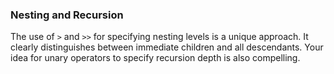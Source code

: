 ### Nesting and Recursion

The use of `>` and `>>` for specifying nesting levels is a unique approach. It clearly distinguishes between immediate children and all descendants. Your idea for unary operators to specify recursion depth is also compelling.

